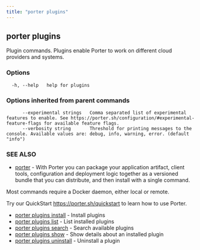 ```yaml
---
title: "porter plugins"
---
```


## porter plugins

Plugin commands. Plugins enable Porter to work on different cloud providers and systems.

### Options

```
  -h, --help   help for plugins
```

### Options inherited from parent commands

```
      --experimental strings   Comma separated list of experimental features to enable. See https://porter.sh/configuration/#experimental-feature-flags for available feature flags.
      --verbosity string       Threshold for printing messages to the console. Available values are: debug, info, warning, error. (default "info")
```

### SEE ALSO

- [porter](/cli/porter/) - With Porter you can package your application artifact, client tools, configuration and deployment logic together as a versioned bundle that you can distribute, and then install with a single command.

Most commands require a Docker daemon, either local or remote.

Try our QuickStart https://porter.sh/quickstart to learn how to use Porter.

- [porter plugins install](/cli/porter_plugins_install/) - Install plugins
- [porter plugins list](/cli/porter_plugins_list/) - List installed plugins
- [porter plugins search](/cli/porter_plugins_search/) - Search available plugins
- [porter plugins show](/cli/porter_plugins_show/) - Show details about an installed plugin
- [porter plugins uninstall](/cli/porter_plugins_uninstall/) - Uninstall a plugin
